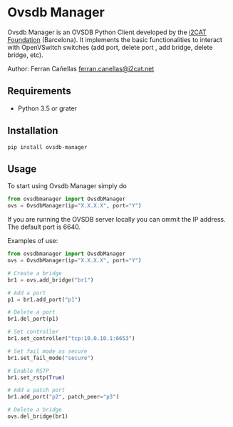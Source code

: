 # Ovsdb Manager
Ovsdb Manager is an OVSDB Python Client developed by the [i2CAT Foundation](https://www.i2cat.net/
) (Barcelona). It implements the basic functionalities to interact with OpenVSwitch switches (add
 port, delete port
 , add bridge, delete bridge, etc).
 
 Author: Ferran Cañellas <ferran.canellas@i2cat.net>
 
## Requirements
* Python 3.5 or grater

## Installation
```
pip install ovsdb-manager
```

## Usage
To start using Ovsdb Manager simply do
```python
from ovsdbmanager import OvsdbManager
ovs = OvsdbManager(ip="X.X.X.X", port="Y")
```
If you are running the OVSDB server locally you can ommit the IP address. The default port is 6640.

Examples of use:

```python
from ovsdbmanager import OvsdbManager
ovs = OvsdbManager(ip="X.X.X.X", port="Y")

# Create a bridge
br1 = ovs.add_bridge("br1")

# Add a port
p1 = br1.add_port("p1")

# Delete a port
br1.del_port(p1)

# Set controller
br1.set_controller("tcp:10.0.10.1:6653")

# Set fail mode as secure
br1.set_fail_mode("secure")

# Enable RSTP
br1.set_rstp(True)

# Add a patch port
br1.add_port("p2", patch_peer="p3")

# Delete a bridge
ovs.del_bridge(br1)
```
